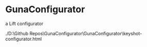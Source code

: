 # GunaConfigurator
 a Lift configurator 

 ./D:\Github Repos\GunaConfigurator\GunaConfigurator\keyshot-configurator.html
